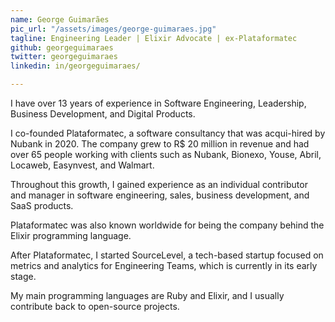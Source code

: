 ```yaml
---
name: George Guimarães
pic_url: "/assets/images/george-guimaraes.jpg"
tagline: Engineering Leader | Elixir Advocate | ex-Plataformatec
github: georgeguimaraes
twitter: georgeguimaraes
linkedin: in/georgeguimaraes/

---
```

I have over 13 years of experience in Software Engineering, Leadership, Business Development, and Digital Products.

I co-founded Plataformatec, a software consultancy that was acqui-hired by Nubank in 2020. The company grew to R$ 20 million in revenue and had over 65 people working with clients such as Nubank, Bionexo, Youse, Abril, Locaweb, Easynvest, and Walmart.

Throughout this growth, I gained experience as an individual contributor and manager in software engineering, sales, business development, and SaaS products.

Plataformatec was also known worldwide for being the company behind the Elixir programming language.

After Plataformatec, I started SourceLevel, a tech-based startup focused on metrics and analytics for Engineering Teams, which is currently in its early stage.

My main programming languages are Ruby and Elixir, and I usually contribute back to open-source projects.
